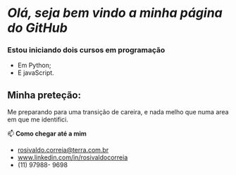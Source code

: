 # _Olá,  seja bem vindo a minha página do GitHub_

###  **Estou iniciando dois cursos em programação**
- Em Python;
- E javaScript.

## **Minha preteção:**

Me preparando para uma transição de careira, e nada melho que numa area em que me identifici.

📫  **Como chegar até a mim**

-   rosivaldo.correia@terra.com.br 
-   www.linkedin.com/in/rosivaldocorreia
-   (11) 97988- 9698

<!---
Rosivaldo01/Rosivaldo01 is a ✨ special ✨ repository because its `README.md` (this file) appears on your GitHub profile.
You can click the Preview link to take a look at your changes.
--->

